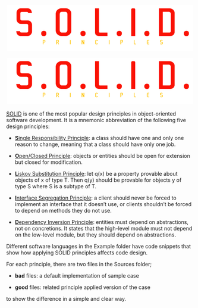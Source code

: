 <p align="center">
    <img src="https://github.com/09u/solid-principles-with-example/blob/master/solid.png" width="500"/>
</p>

<p align="center">
    <img src="./solid.png" width="500"/>
</p>


[SOLID](https://www.digitalocean.com/community/conceptual_articles/s-o-l-i-d-the-first-five-principles-of-object-oriented-design) is one of the most popular design principles in object-oriented software development. It is a mnemonic abbreviation of the following five design principles:

- [**S**ingle Responsibility Principle](https://www.digitalocean.com/community/conceptual_articles/s-o-l-i-d-the-first-five-principles-of-object-oriented-design#single-responsibility-principle): a class should have one and only one reason to change, meaning that a class should have only one job.

- [**O**pen/Closed Principle](https://www.digitalocean.com/community/conceptual_articles/s-o-l-i-d-the-first-five-principles-of-object-oriented-design#open-closed-principle): objects or entities should be open for extension but closed for modification.

- [**L**iskov Substitution Principle](https://www.digitalocean.com/community/conceptual_articles/s-o-l-i-d-the-first-five-principles-of-object-oriented-design#liskov-substitution-principle): let q(x) be a property provable about objects of x of type T. Then q(y) should be provable for objects y of type S where S is a subtype of T.

- [**I**nterface Segregation Principle](https://www.digitalocean.com/community/conceptual_articles/s-o-l-i-d-the-first-five-principles-of-object-oriented-design#interface-segregation-principle): a client should never be forced to implement an interface that it doesn’t use, or clients shouldn’t be forced to depend on methods they do not use.

- [**D**ependency Inversion Principle](https://www.digitalocean.com/community/conceptual_articles/s-o-l-i-d-the-first-five-principles-of-object-oriented-design#dependency-inversion-principle): entities must depend on abstractions, not on concretions. It states that the high-level module must not depend on the low-level module, but they should depend on abstractions.


Different software languages in the Example folder have code snippets that show how applying SOLID principles affects code design.

For each principle, there are two files in the Sources folder;

 - **bad** files: a default implementation of sample case

 - **good** files: related principle applied version of the case

to show the difference in a simple and clear way.
